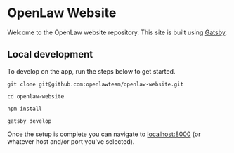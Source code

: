 # OpenLaw Website

Welcome to the OpenLaw website repository. This site is built using [Gatsby](https://next.gatsbyjs.org/).

## Local development

To develop on the app, run the steps below to get started.

```
git clone git@github.com:openlawteam/openlaw-website.git

cd openlaw-website

npm install

gatsby develop
```

Once the setup is complete you can navigate to [localhost:8000](http://localhost:8000) (or whatever host and/or port you've selected).
